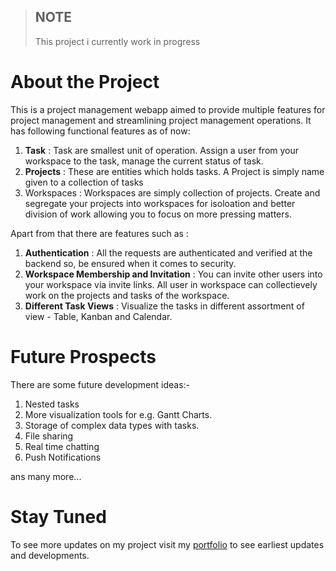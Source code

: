 > ## NOTE
> This project i currently work in progress


# About the Project

This is a project management webapp aimed to provide multiple features for project management and streamlining project management operations. It has following functional features as of now:
1. **Task** : Task are smallest unit of operation. Assign a user from your workspace to the task, manage the current status of task. 
2. **Projects** : These are entities which holds tasks. A Project is simply name given to a collection of tasks
3. Workspaces : Workspaces are simply collection of projects. Create and segregate your projects into workspaces for isoloation and better division of work allowing you to focus on more pressing matters.

Apart from that there are features such as :
1. **Authentication** : All the requests are authenticated and verified at the backend so, be ensured when it comes to security. 
2. **Workspace Membership and Invitation** : You can invite other users into your workspace via invite links. All user in workspace can collectievely work on the projects and tasks of the workspace. 
3. **Different Task Views** : Visualize the tasks in different assortment of view - Table, Kanban and Calendar.

# Future Prospects

There are some future development ideas:-
1. Nested tasks
2. More visualization tools for e.g. Gantt Charts.
3. Storage of complex data types with tasks.
4. File sharing
5. Real time chatting
6. Push Notifications

ans many more...

# Stay Tuned
To see more updates on my project visit my [portfolio](https://ishan-srivastava.vercel.app) to see earliest updates and developments. 



